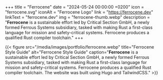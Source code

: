 +++
title = "Ferrocene"
date = "2024-05-24 00:00:00 +0200"
icon = "ferrocene.svg"
iconAlt = "Ferrocene Logo"
link = "https://ferrocene.dev"
linkText = "ferrocene.dev"
img = "ferrocene-thumb.webp"
description = "**Ferrocene** is a sustainable effort led by Critical Section GmbH, a newly formed Ferrous Systems subsidiary, tasked with making Rust a first-class language for mission and safety-critical systems. Ferrocene produces a qualified Rust compiler toolchain."
+++

{{< figure src="/media/images/portfolio/ferrocene.webp" title="Ferrocene Style Guide" alt="Ferrocene Style Guide" caption="**Ferrocene** is a sustainable effort led by Critical Section GmbH, a newly formed Ferrous Systems subsidiary, tasked with making Rust a first-class language for mission and safety-critical systems. Ferrocene produces a qualified Rust compiler toolchain. The website was built using Hugo and TailwindCSS." >}}